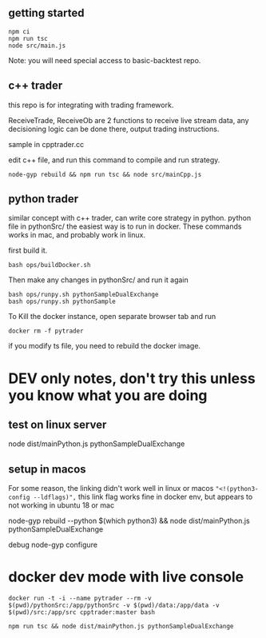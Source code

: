 ## getting started
```
npm ci
npm run tsc
node src/main.js
```
Note: you will need special access to basic-backtest repo.

## c++ trader
this repo is for integrating with trading framework.

ReceiveTrade, ReceiveOb are 2 functions to receive live stream data, any decisioning logic can be done there, output trading instructions.

sample in cpptrader.cc

edit c++ file, and run this command to compile and run strategy.
```
node-gyp rebuild && npm run tsc && node src/mainCpp.js
```

## python trader
similar concept with c++ trader, can write core strategy in python. python file in pythonSrc/
the easiest way is to run in docker.
These commands works in mac, and probably work in linux. 

first build it.
```
bash ops/buildDocker.sh
```

Then make any changes in pythonSrc/ and run it again

```
bash ops/runpy.sh pythonSampleDualExchange
bash ops/runpy.sh pythonSample
```

To Kill the docker instance, open separate browser tab and run
```
docker rm -f pytrader
```

if you modify ts file, you need to rebuild the docker image.



# DEV only notes, don't try this unless you know what you are doing
## test on linux server
node dist/mainPython.js pythonSampleDualExchange

## setup in macos
For some reason, the linking didn't work well in linux or macos
`"<!(python3-config --ldflags)",` this link flag works fine in docker env,
but appears to not working in ubuntu 18 or mac

node-gyp rebuild --python $(which python3) && node dist/mainPython.js pythonSampleDualExchange

debug 
node-gyp configure

# docker dev mode with live console
```
docker run -t -i --name pytrader --rm -v $(pwd)/pythonSrc:/app/pythonSrc -v $(pwd)/data:/app/data -v $(pwd)/src:/app/src cpptrader:master bash

npm run tsc && node dist/mainPython.js pythonSampleDualExchange
```

